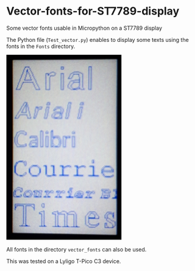 # Vector-fonts-for-ST7789-display
Some vector fonts usable in Micropython on a ST7789 display

The Python file (`Test_vector.py`) enables to display some texts using the fonts in the `Fonts` directory.

![](20221119_171132.jpg)

All fonts in the directory `vector_fonts` can also be used.

This was tested on a Lyligo T-Pico C3 device.
